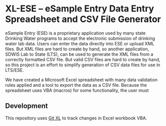 # XL-ESE – eSample Entry Data Entry Spreadsheet and CSV File Generator

eSample Entry (ESE) is a proprietary application used by many state Drinking Water programs to accept the electronic submission of drinking water lab data. Users can enter the data directly into ESE or upload XML files. But XML files are hard to create by hand, so another application, SDWIS Lab to State (LTS), can be used to generate the XML files from a correctly formatted CSV file. But valid CSV files are hard to create by hand, so this project is an effort to simplify generation of CSV data files for use in LTS/ESE.

We have created a Microsoft Excel spreadsheet with many data validation rules applied and a tool to export the data as a CSV file. Because the spreadsheet uses VBA (macros) for some functionality, the user must 

## Development

This repository uses [Git XL](https://www.xltrail.com/git-xl) to track changes in Excel workbook VBA.
